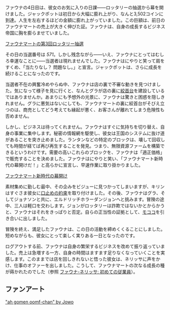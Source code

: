 <!-- title: セレス・ファウナ -->
<!-- status: 生存 -->

ファウナの4日目は、彼女のお気に入りの日課――ロッタリーの抽選から幕を開けました。ジャックポットは初日から大幅に膨れ上がり、なんと3,502コインに到達。人生を左右するほどの金額に膨れ上がっていました。この巨額は、前日のファウナマートの売上が大きく伸びた証。ファウナは、自身の成長するビジネス帝国に胸を膨らませていました。

[ファウナマートの第3回ロッタリー抽選](#embed:https://www.youtube.com/live/E2JxBxhda9I?t=247)

その日の当選番号は _571_。しかし残念ながら――いえ、ファウナにとってはむしろ幸運なことに――当選者は現れませんでした。ファウナはにやりと笑って肩をすくめ、「当たりなし？ 問題なし。」と宣言。ジャックポットは、さらに成長を続けることになったのです。

当選者不在の興奮冷めやらぬ中、ファウナは店の裏で不審な動きを見つけました。気になって様子を見に行くと、なんとグラが店の裏に[絞首台](https://www.youtube.com/live/E2JxBxhda9I?feature=shared&t=767)を建設しているではありませんか。あまりにも予想外の光景に、ファウナは驚きと困惑を隠しきれません。グラに悪気はないにしても、ファウナマートの裏に絞首台がそびえ立つのは、商売としてどう考えても縁起が悪く、お客さんが離れてしまう危険性も否めません。

しかし、ビジネスは待ってくれません。ファウナはすぐに気持ちを切り替え、自身の事業に集中します。秘密の情報網を駆使し、彼女は王国のシステムに抜け道があることを突き止めました。ランタンなどの特定のブロックは、壊して回収しても時間が経てば再び再生することを発見。つまり、無限資源ファームを構築できるというわけです。需要の高いこれらのブロックを、ファウナは「適正価格」で販売することを決めました。ファウナはにやりと笑い、「ファウナマート新時代の幕開けだ！」と高らかに宣言し、早速作業に取り掛かりました。

[ファウナマート新時代の幕開け](#embed:https://www.youtube.com/live/E2JxBxhda9I?t=1010)

素材集めに勤しむ最中、その企みをビジューに見つかってしまいますが、キリンはすぐさま彼女に[口止めの約束](https://www.youtube.com/live/E2JxBxhda9I?feature=shared&t=1100)を取り付けました。その後、ファウナはグラ、そしてジョナソンと共に、エルドリッチホラーダンジョンへと挑みます。冒険の途中、三人は軽口を交わします。ジョンがロッタリーは詐欺ではないかとからかうと、ファウナはそれをきっぱりと否定。自らの正当性の証拠として、[モココ](https://www.youtube.com/live/E2JxBxhda9I?feature=shared&t=1621)を引き合いに出しました。

冒険を終え、満足したファウナは、この日の活動を締めくくることにしました。短めながらも、彼女にとって楽しく実りある一日となったのです。

ログアウトする前、ファウナは自身の繁栄するビジネスを改めて振り返っていました。売上は急増する一方、自身の時間はますます足りなくなっていくことを実感します。このままでは店を回しきれないと悟った彼女は、ネリッサに声をかけ、仕事のオファーを出しました。こうして、ファウナマートの次なる成長の種が蒔かれたのでした（参照 [ファウナ-ネリッサ: 初めての従業員](#edge:fauna-nerissa)）。

## ファンアート

["ah gomen oomf-chan" by Jowo](https://x.com/seekorplatypus/status/1901233354533417049)

